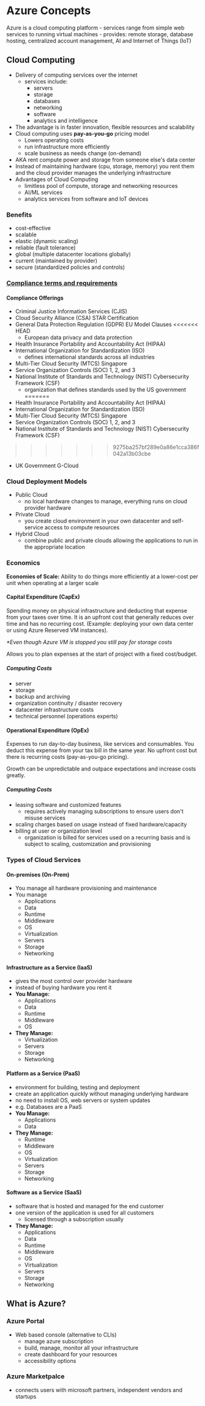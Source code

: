 # Azure Concepts
Azure is a cloud computing platform
	- services range from simple web services to running virtual machines
	- provides: remote storage, database hosting, centralized account management, AI and Internet of Things (IoT)
	
## Cloud Computing
- Delivery of computing services over the internet
	- services include:
		- servers
		- storage
		- databases
		- networking
		- software
		- analytics and intelligence
- The advantage is in faster innovation, flexible resources and scalability
- Cloud computing uses **pay-as-you-go** pricing model
	- Lowers operating costs
	- run infrastructure more efficiently
	- scale business as needs change (on-demand)
- AKA rent compute power and storage from someone else's data center
- Instead of maintaining hardware (cpu, storage, memory) you rent them and the cloud provider manages the underlying infrastructure
- Advantages of Cloud Computing
	- limitless pool of compute, storage and networking resources
	- AI/ML services
	- analytics services from software and IoT devices

### Benefits
- cost-effective
- scalable
- elastic (dynamic scaling)
- reliable (fault tolerance)
- global (multiple datacenter locations globally)
- current (maintained by provider)
- secure (standardized policies and controls)

### [Compliance terms and requirements](https://docs.microsoft.com/en-us/learn/modules/principles-cloud-computing/3a-compliance)

#### Compliance Offerings

-   Criminal Justice Information Services (CJIS)
-   Cloud Security Alliance (CSA) STAR Certification
-   General Data Protection Regulation (GDPR) EU Model Clauses
<<<<<<< HEAD
	-   European data privacy and data protection
-   Health Insurance Portability and Accountability Act (HIPAA)
-   International Organization for Standardization (ISO)
	-   defines international standards across all industries
-   Multi-Tier Cloud Security (MTCS) Singapore
-   Service Organization Controls (SOC) 1, 2, and 3
-   National Institute of Standards and Technology (NIST) Cybersecurity Framework (CSF)
	-   organization that defines standards used by the US government
=======
-   Health Insurance Portability and Accountability Act (HIPAA)
-   International Organization for Standardization (ISO)
-   Multi-Tier Cloud Security (MTCS) Singapore
-   Service Organization Controls (SOC) 1, 2, and 3
-   National Institute of Standards and Technology (NIST) Cybersecurity Framework (CSF)
>>>>>>> 9275ba257bf289e0a86e1cca386f042a13b03cbe
-   UK Government G-Cloud
### Cloud Deployment Models
- Public Cloud
	- no local hardware changes to manage, everything runs on cloud provider hardware
- Private Cloud
	- you create cloud environment in your own datacenter and self-service access to compute resources 
- Hybrid Cloud
	- combine public and private clouds allowing the applications to run in the appropriate location

### Economics
**Economies of Scale:** Ability to do things more efficiently at a lower-cost per unit when operating at a larger scale

#### Capital Expenditure (CapEx)
Spending money on physical infrastructure and deducting that expense from your taxes over time. It is an upfront cost that generally reduces over time and has no recurring cost. (Example: deploying your own data center or using Azure Reserved VM instances).

*\*Even though Azure VM is stopped you still pay for storage costs*

Allows you to plan expenses at the start of project with a fixed cost/budget. 
##### Computing Costs
- server
- storage
- backup and archiving
- organization continuity / disaster recovery
- datacenter infrastructure costs
- technical personnel (operations experts)
#### Operational Expenditure (OpEx)
Expenses to run day-to-day business, like services and consumables. You deduct this expense from your tax bill in the same year. No upfront cost but there is recurring costs (pay-as-you-go pricing).

Growth can be unpredictable and outpace expectations and increase costs greatly.
##### Computing Costs
- leasing software and customized features
	- requires actively managing subscriptions to ensure users don't misuse services
- scaling charges based on usage instead of fixed hardware/capacity
- billing at user or organization level
	- organization is billed for services used on a recurring basis and is subject to scaling, customization and provisioning

### Types of Cloud Services
#### On-premises (On-Prem)
- You manage all hardware provisioning and maintenance
- You manage
	- Applications
	- Data
	- Runtime
	- Middleware
	- OS
	- Virtualization
	- Servers
	- Storage
	- Networking
#### Infrastructure as a Service (IaaS)
- gives the most control over provider hardware
- instead of buying hardware you rent it
- **You Manage:**
	- Applications
	- Data
	- Runtime
	- Middleware
	- OS
- **They Manage:**
	- Virtualization
	- Servers
	- Storage
	- Networking
#### Platform as a Service (PaaS)
- environment for building, testing and deployment
- create an application quickly without managing underlying hardware
- no need to install OS, web servers or system updates
- e.g. Databases are a PaaS
- **You Manage:**
	- Applications
	- Data
- **They Manage:**
	- Runtime
	- Middleware
	- OS
	- Virtualization
	- Servers
	- Storage
	- Networking
#### Software as a Service (SaaS)
- software that is hosted and managed for the end customer
- one version of the application is used for all customers
	- licensed through a subscription usually
- **They Manage:**
	- Applications
	- Data
	- Runtime
	- Middleware
	- OS
	- Virtualization
	- Servers
	- Storage
	- Networking
## What is Azure?
### Azure Portal
- Web based console (alternative to CLIs)
	- manage azure subscription
	- build, manage, monitor all your infrastructure
	- create dashboard for your resources
	- accessibility options

### Azure Marketpalce
- connects users with microsoft partners, independent vendors and startups

